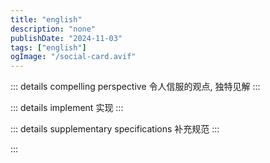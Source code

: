 ```yaml
---
title: "english"
description: "none"
publishDate: "2024-11-03"
tags: ["english"]
ogImage: "/social-card.avif"
---
```


<!-- more --> 


::: details compelling perspective
令人信服的观点, 独特见解
:::

::: details implement
实现
:::

::: details supplementary specifications 
补充规范
:::

::: 